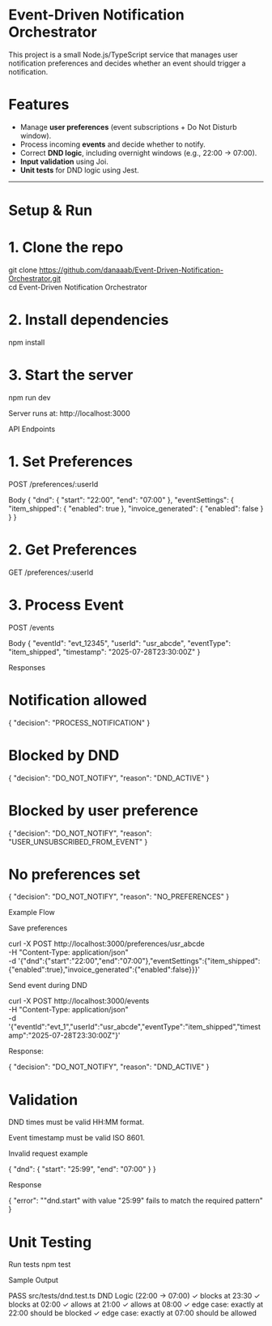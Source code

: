 # Event-Driven Notification Orchestrator 

This project is a small Node.js/TypeScript service that manages user notification preferences and decides whether an event should trigger a notification.  


#  Features
- Manage **user preferences** (event subscriptions + Do Not Disturb window).
- Process incoming **events** and decide whether to notify.
- Correct **DND logic**, including overnight windows (e.g., 22:00 → 07:00).
- **Input validation** using Joi.
- **Unit tests** for DND logic using Jest.

---

# Setup & Run

# 1. Clone the repo

git clone https://github.com/danaaab/Event-Driven-Notification-Orchestrator.git      
cd Event-Driven Notification Orchestrator

# 2. Install dependencies
npm install

# 3. Start the server
npm run dev

Server runs at: http://localhost:3000

API Endpoints
# 1. Set Preferences
POST /preferences/:userId

Body
{
  "dnd": { "start": "22:00", "end": "07:00" },
  "eventSettings": {
    "item_shipped": { "enabled": true },
    "invoice_generated": { "enabled": false }
  }
}

# 2. Get Preferences
GET /preferences/:userId

# 3. Process Event
POST /events

Body
{
  "eventId": "evt_12345",
  "userId": "usr_abcde",
  "eventType": "item_shipped",
  "timestamp": "2025-07-28T23:30:00Z"
}


Responses

# Notification allowed
{ "decision": "PROCESS_NOTIFICATION" }

# Blocked by DND
{ "decision": "DO_NOT_NOTIFY", "reason": "DND_ACTIVE" }

# Blocked by user preference
{ "decision": "DO_NOT_NOTIFY", "reason": "USER_UNSUBSCRIBED_FROM_EVENT" }

# No preferences set
{ "decision": "DO_NOT_NOTIFY", "reason": "NO_PREFERENCES" }

Example Flow

Save preferences

curl -X POST http://localhost:3000/preferences/usr_abcde \
  -H "Content-Type: application/json" \
  -d '{"dnd":{"start":"22:00","end":"07:00"},"eventSettings":{"item_shipped":{"enabled":true},"invoice_generated":{"enabled":false}}}'


Send event during DND

curl -X POST http://localhost:3000/events \
  -H "Content-Type: application/json" \
  -d '{"eventId":"evt_1","userId":"usr_abcde","eventType":"item_shipped","timestamp":"2025-07-28T23:30:00Z"}'


Response:

{
  "decision": "DO_NOT_NOTIFY",
  "reason": "DND_ACTIVE"
}

# Validation

DND times must be valid HH:MM format.

Event timestamp must be valid ISO 8601.

Invalid request example

{ "dnd": { "start": "25:99", "end": "07:00" } }


Response

{ "error": "\"dnd.start\" with value \"25:99\" fails to match the required pattern" }

# Unit Testing
Run tests
npm test


Sample Output

PASS  src/tests/dnd.test.ts
  DND Logic (22:00 → 07:00)
    ✓ blocks at 23:30
    ✓ blocks at 02:00
    ✓ allows at 21:00
    ✓ allows at 08:00
    ✓ edge case: exactly at 22:00 should be blocked
    ✓ edge case: exactly at 07:00 should be allowed

